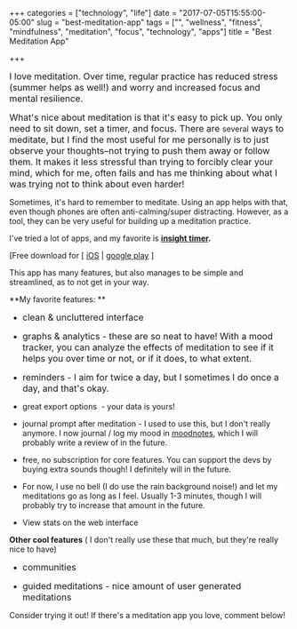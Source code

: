 +++
categories = ["technology", "life"]
date = "2017-07-05T15:55:00-05:00"
slug = "best-meditation-app"
tags = ["", "wellness", "fitness", "mindfulness", "meditation", "focus", "technology", "apps"]
title = "Best Meditation App"

+++


<span style="color: rgb(25, 25, 25); font-size: 1rem;">I love meditation. Over time, regular practice has reduced stress (summer helps as well!) and worry and increased focus and mental resilience.</span>

<span style="font-size: 1rem;">What's nice about meditation is that it's easy to pick up. You only need to sit down, set a timer, and focus. There are&nbsp;</span>several<span style="font-size: 1rem;">&nbsp;ways to meditate, but I find the most useful for me personally is to just observe your thoughts–not trying to push them away or follow them. It makes it less stressful than trying to forcibly clear your mind, which for me, often fails and has me thinking about what I was trying not to think about even harder!</span>

Sometimes, it's hard to remember to meditate. Using an app helps with that, even though phones are often anti-calming/super distracting. However, as a tool, they can be very useful for building up a meditation practice.

I've tried a lot of apps, and my favorite is **[insight timer](https://insighttimer.com).**

[Free download for [ [iOS](https://itunes.apple.com/us/app/zen-timer-meditation-timer/id337472899?mt=8) | [google play](https://play.google.com/store/apps/details?id=com.spotlightsix.zentimerlite2) ]

This app has many features, but also manages to be simple and streamlined, as to not get in your way.

**My favorite features: **

* <span style="font-size: 1rem;">clean &amp; uncluttered interface</span>

* <span style="font-size: 1rem;">graphs &amp; analytics - these are so neat to have! With a mood tracker, you can analyze the effects of meditation to see if it helps you over time or not, or if it does, to what extent.&nbsp;</span>

* <span style="font-size: 1rem;">reminders - I aim for twice a day, but I sometimes I do once a day, and that's okay.&nbsp;</span>

* great export options  - your data is yours!

* journal prompt after meditation - I used to use this, but I don't really anymore. I now journal / log my mood in [moodnotes](http://moodnotes.thriveport.com), which I will probably write a review of in the future.

* free, no subscription for core features. You can support the devs by buying extra sounds though! I definitely will in the future.

* For now, I use no bell (I do use the rain background noise!) and let my meditations go as long as I feel. Usually 1-3 minutes, though I will probably try to increase that amount in the future.

* View stats on the web interface

**Other cool features** ( I don't really use these that much, but they're really nice to have)

* <span style="font-size: 1rem;">communities</span>

* <span style="font-size: 1rem;">guided meditations - nice amount of user generated meditations</span>

Consider trying it out! If there's a meditation app you love, comment below!